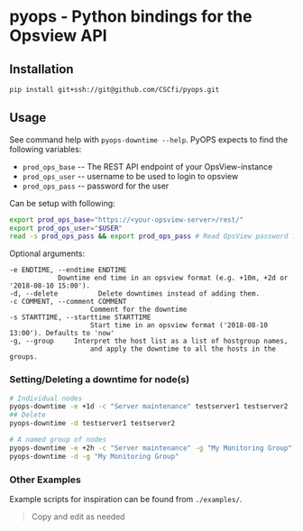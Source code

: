 # pyops - Python bindings for the Opsview API

## Installation

```sh
pip install git+ssh://git@github.com/CSCfi/pyops.git
```

## Usage

See command help with `pyops-downtime --help`.
PyOPS expects to find the following variables:

- `prod_ops_base` -- The REST API endpoint of your OpsView-instance
- `prod_ops_user` -- username to be used to login to opsview
- `prod_ops_pass` -- password for the user

Can be setup with following:

```sh
export prod_ops_base="https://<your-opsview-server>/rest/"
export prod_ops_user="$USER"
read -s prod_ops_pass && export prod_ops_pass # Read OpsView password from stdin
```

Optional arguments:

```none
-e ENDTIME, --endtime ENDTIME
            Downtime end time in an opsview format (e.g. +10m, +2d or '2018-08-10 15:00').
-d, --delete          Delete downtimes instead of adding them.
-c COMMENT, --comment COMMENT
                    Comment for the downtime
-s STARTTIME, --starttime STARTTIME
                    Start time in an opsview format ('2018-08-10 13:00'). Defaults to 'now'
-g, --group     Interpret the host list as a list of hostgroup names,
                    and apply the downtime to all the hosts in the groups.
```

### Setting/Deleting a downtime for node(s)

```sh
# Individual nodes
pyops-downtime -e +1d -c "Server maintenance" testserver1 testserver2
## Delete
pyops-downtime -d testserver1 testserver2

# A named group of nodes
pyops-downtime -e +2h -c "Server maintenance" -g "My Monitoring Group"
pyops-downtime -d -g "My Monitoring Group"
```

### Other Examples

Example scripts for inspiration can be found from `./examples/`.

> Copy and edit as needed
